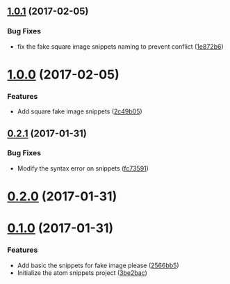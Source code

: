 <a name="1.0.1"></a>
## [1.0.1](https://github.com/jessy1092/fake-image-snippets/compare/v1.0.0...v1.0.1) (2017-02-05)


### Bug Fixes

* fix the fake square image snippets naming to prevent conflict ([1e872b6](https://github.com/jessy1092/fake-image-snippets/commit/1e872b6))



<a name="1.0.0"></a>
# [1.0.0](https://github.com/jessy1092/fake-image-snippets/compare/v0.2.1...v1.0.0) (2017-02-05)


### Features

* Add square fake image snippets ([2c49b05](https://github.com/jessy1092/fake-image-snippets/commit/2c49b05))



<a name="0.2.1"></a>
## [0.2.1](https://github.com/jessy1092/fake-image-snippets/compare/v0.2.0...v0.2.1) (2017-01-31)


### Bug Fixes

* Modify the syntax error on snippets ([fc73591](https://github.com/jessy1092/fake-image-snippets/commit/fc73591))



<a name="0.2.0"></a>
# [0.2.0](https://github.com/jessy1092/fake-image-snippets/compare/v0.1.0...v0.2.0) (2017-01-31)



<a name="0.1.0"></a>
# [0.1.0](https://github.com/jessy1092/fake-image-snippets/compare/3be2bac...v0.1.0) (2017-01-31)


### Features

* Add basic the snippets for fake image please ([2566bb5](https://github.com/jessy1092/fake-image-snippets/commit/2566bb5))
* Initialize the atom snippets project ([3be2bac](https://github.com/jessy1092/fake-image-snippets/commit/3be2bac))



